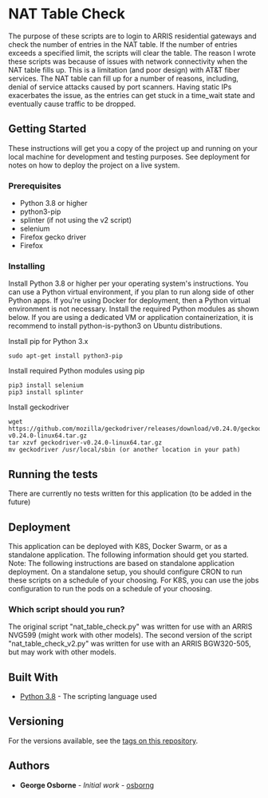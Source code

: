 # NAT Table Check

The purpose of these scripts are to login to ARRIS residential gateways and check the number of entries in the NAT table. If the number of entries exceeds a specified limit, the scripts will clear the table. The reason I wrote these scripts was because of issues with network connectivity when the NAT table fills up. This is a limitation (and poor design) with AT&T fiber services. The NAT table can fill up for a number of reasons, including, denial of service attacks caused by port scanners. Having static IPs exacerbates the issue, as the entries can get stuck in a time_wait state and eventually cause traffic to be dropped.

## Getting Started

These instructions will get you a copy of the project up and running on your local machine for development and testing purposes. See deployment for notes on how to deploy the project on a live system.

### Prerequisites

* Python 3.8 or higher
* python3-pip
* splinter (if not using the v2 script)
* selenium
* Firefox gecko driver
* Firefox

### Installing

Install Python 3.8 or higher per your operating system's instructions. You can use a Python virtual environment, if you plan to run along side of other Python apps. If you're using Docker for deployment, then a Python virtual environment is not necessary. Install the required Python modules as shown below. If you are using a dedicated VM or application containerization, it is recommend to install python-is-python3 on Ubuntu distributions.

Install pip for Python 3.x

```
sudo apt-get install python3-pip
```

Install required Python modules using pip
```
pip3 install selenium
pip3 install splinter
```
Install geckodriver

```
wget https://github.com/mozilla/geckodriver/releases/download/v0.24.0/geckodriver-v0.24.0-linux64.tar.gz
tar xzvf geckodriver-v0.24.0-linux64.tar.gz
mv geckodriver /usr/local/sbin (or another location in your path)
```

## Running the tests

There are currently no tests written for this application (to be added in the future)

## Deployment

This application can be deployed with K8S, Docker Swarm, or as a standalone application. The following information should get you started. Note: The following instructions are based on standalone application deployment. On a standalone setup, you should configure CRON to run these scripts on a schedule of your choosing. For K8S, you can use the jobs configuration to run the pods on a schedule of your choosing.
### Which script should you run?

The original script "nat_table_check.py" was written for use with an ARRIS NVG599 (might work with other models).
The second version of the script "nat_table_check_v2.py" was written for use with an ARRIS BGW320-505, but may work with other models.

## Built With

* [Python 3.8](https://python.org) - The scripting language used

## Versioning

For the versions available, see the [tags on this repository](https://github.com/osborng/nat_table_check/tags). 

## Authors

* **George Osborne** - *Initial work* - [osborng](https://github.com/osborng)
